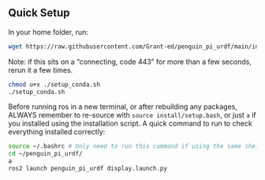 ## Quick Setup
In your home folder, run:
```sh
wget https://raw.githubusercontent.com/Grant-ed/penguin_pi_urdf/main/installation/setup_conda.sh
```
Note: if this sits on a “connecting, code 443” for more than a few seconds, rerun it a few times.
```sh
chmod u+x ./setup_conda.sh
./setup_conda.sh
```
Before running ros in a new terminal, or after rebuilding any packages, ALWAYS remember to re-source with `source install/setup.bash`, or just `a` if you installed using the installation script. A quick command to run to check everything installed correctly:
```sh
source ~/.bashrc # Only need to run this command if using the same shell as used in the install script
cd ~/penguin_pi_urdf/
a
ros2 launch penguin_pi_urdf display.launch.py
```
